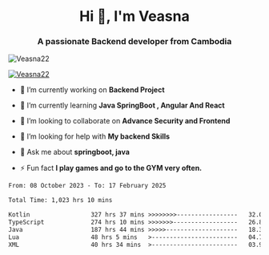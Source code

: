 <h1 align="center">Hi 👋, I'm Veasna</h1>
<h3 align="center">A passionate Backend developer from Cambodia</h3>

<p align="left"> <img src="https://komarev.com/ghpvc/?username=Veasna22&label=Profile%20views&color=0e75b6&style=flat" alt="Veasna22" /> </p>

<p align="left"> <a href="https://github.com/ryo-ma/github-profile-trophy"><img src="https://github-profile-trophy.vercel.app/?username=veasna22&theme=dracula" alt="Veasna22" /></a> </p>

- 🔭 I’m currently working on **Backend Project**

- 🌱 I’m currently learning **Java SpringBoot , Angular And React**

- 👯 I’m looking to collaborate on **Advance Security and Frontend**

- 🤝 I’m looking for help with **My backend Skills**

- 💬 Ask me about **springboot, java**

- ⚡ Fun fact **I play games and go to the GYM very often.**

<!--START_SECTION:waka-->

```txt
From: 08 October 2023 - To: 17 February 2025

Total Time: 1,023 hrs 10 mins

Kotlin                 327 hrs 37 mins >>>>>>>>-----------------   32.02 %
TypeScript             274 hrs 10 mins >>>>>>>------------------   26.80 %
Java                   187 hrs 44 mins >>>>>--------------------   18.35 %
Lua                    48 hrs 5 mins   >------------------------   04.70 %
XML                    40 hrs 34 mins  >------------------------   03.97 %
```

<!--END_SECTION:waka-->
